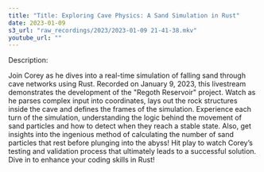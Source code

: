 ```yaml
---
title: "Title: Exploring Cave Physics: A Sand Simulation in Rust"
date: 2023-01-09
s3_url: "raw_recordings/2023/2023-01-09 21-41-38.mkv"
youtube_url: ""
---
```



Description: 

Join Corey as he dives into a real-time simulation of falling sand through cave networks using Rust. Recorded on January 9, 2023, this livestream demonstrates the development of the "Regoth Reservoir" project. Watch as he parses complex input into coordinates, lays out the rock structures inside the cave and defines the frames of the simulation. Experience each turn of the simulation, understanding the logic behind the movement of sand particles and how to detect when they reach a stable state. Also, get insights into the ingenious method of calculating the number of sand particles that rest before plunging into the abyss! Hit play to watch Corey’s testing and validation process that ultimately leads to a successful solution. Dive in to enhance your coding skills in Rust!
